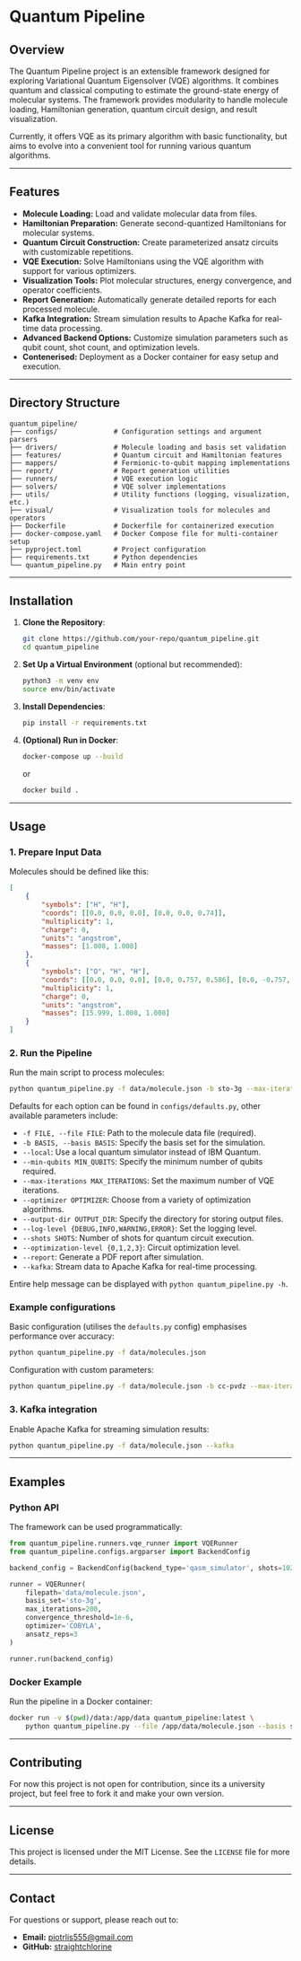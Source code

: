 # Quantum Pipeline

## Overview

The Quantum Pipeline project is an extensible framework designed for exploring Variational Quantum Eigensolver (VQE) algorithms. It combines quantum and classical computing to estimate the ground-state energy of molecular systems. The framework provides modularity to handle molecule loading, Hamiltonian generation, quantum circuit design, and result visualization.

Currently, it offers VQE as its primary algorithm with basic functionality, but aims to evolve into a convenient tool for running various quantum algorithms.

---

## Features

- **Molecule Loading:** Load and validate molecular data from files.
- **Hamiltonian Preparation:** Generate second-quantized Hamiltonians for molecular systems.
- **Quantum Circuit Construction:** Create parameterized ansatz circuits with customizable repetitions.
- **VQE Execution:** Solve Hamiltonians using the VQE algorithm with support for various optimizers.
- **Visualization Tools:** Plot molecular structures, energy convergence, and operator coefficients.
- **Report Generation:** Automatically generate detailed reports for each processed molecule.
- **Kafka Integration:** Stream simulation results to Apache Kafka for real-time data processing.
- **Advanced Backend Options:** Customize simulation parameters such as qubit count, shot count, and optimization levels.
- **Contenerised:** Deployment as a Docker container for easy setup and execution.


---

## Directory Structure

```
quantum_pipeline/
├── configs/              # Configuration settings and argument parsers
├── drivers/              # Molecule loading and basis set validation
├── features/             # Quantum circuit and Hamiltonian features
├── mappers/              # Fermionic-to-qubit mapping implementations
├── report/               # Report generation utilities
├── runners/              # VQE execution logic
├── solvers/              # VQE solver implementations
├── utils/                # Utility functions (logging, visualization, etc.)
├── visual/               # Visualization tools for molecules and operators
├── Dockerfile            # Dockerfile for containerized execution
├── docker-compose.yaml   # Docker Compose file for multi-container setup
├── pyproject.toml        # Project configuration
├── requirements.txt      # Python dependencies
└── quantum_pipeline.py   # Main entry point
```

---

## Installation

1. **Clone the Repository**:
   ```bash
   git clone https://github.com/your-repo/quantum_pipeline.git
   cd quantum_pipeline
   ```

2. **Set Up a Virtual Environment** (optional but recommended):
   ```bash
   python3 -m venv env
   source env/bin/activate
   ```

3. **Install Dependencies**:
   ```bash
   pip install -r requirements.txt
   ```

4. **(Optional) Run in Docker**:
    ```bash
    docker-compose up --build
    ```

    or

    ```bash
    docker build .
    ```

---

## Usage

### 1. Prepare Input Data

Molecules should be defined like this:

```json
[
    {
        "symbols": ["H", "H"],
        "coords": [[0.0, 0.0, 0.0], [0.0, 0.0, 0.74]],
        "multiplicity": 1,
        "charge": 0,
        "units": "angstrom",
        "masses": [1.008, 1.008]
    },
    {
        "symbols": ["O", "H", "H"],
        "coords": [[0.0, 0.0, 0.0], [0.0, 0.757, 0.586], [0.0, -0.757, 0.586]],
        "multiplicity": 1,
        "charge": 0,
        "units": "angstrom",
        "masses": [15.999, 1.008, 1.008]
    }
]

```
### 2. Run the Pipeline
Run the main script to process molecules:
```bash
python quantum_pipeline.py -f data/molecule.json -b sto-3g --max-iterations 100 --optimizer COBYLA --report
```

Defaults for each option can be found in `configs/defaults.py`, other available parameters include:

-  `-f FILE, --file FILE`: Path to the molecule data file (required).
-  `-b BASIS, --basis BASIS`: Specify the basis set for the simulation.
-  `--local`: Use a local quantum simulator instead of IBM Quantum.
-  `--min-qubits MIN_QUBITS`: Specify the minimum number of qubits required.
-  `--max-iterations MAX_ITERATIONS`: Set the maximum number of VQE iterations.
-  `--optimizer OPTIMIZER`: Choose from a variety of optimization algorithms.
-  `--output-dir OUTPUT_DIR`: Specify the directory for storing output files.
-  `--log-level {DEBUG,INFO,WARNING,ERROR}`: Set the logging level.
-  `--shots SHOTS`: Number of shots for quantum circuit execution.
-  `--optimization-level {0,1,2,3}`: Circuit optimization level.
-  `--report`: Generate a PDF report after simulation.
-  `--kafka`: Stream data to Apache Kafka for real-time processing.

Entire help message can be displayed with `python quantum_pipeline.py -h`.

### Example configurations

Basic configuration (utilises the `defaults.py` config) emphasises performance over accuracy:
```bash
python quantum_pipeline.py -f data/molecules.json
```

Configuration with custom parameters:
```bash
python quantum_pipeline.py -f data/molecule.json -b cc-pvdz --max-iterations 200 --optimizer L-BFGS-B --shots 2048 --report
```


### 3. Kafka integration
Enable Apache Kafka for streaming simulation results:
```bash
python quantum_pipeline.py -f data/molecule.json --kafka
```

---

## Examples

### Python API
The framework can be used programmatically:
```python
from quantum_pipeline.runners.vqe_runner import VQERunner
from quantum_pipeline.configs.argparser import BackendConfig

backend_config = BackendConfig(backend_type='qasm_simulator', shots=1024)

runner = VQERunner(
    filepath='data/molecule.json',
    basis_set='sto-3g',
    max_iterations=200,
    convergence_threshold=1e-6,
    optimizer='COBYLA',
    ansatz_reps=3
)

runner.run(backend_config)
```

### Docker Example
Run the pipeline in a Docker container:
```bash
docker run -v $(pwd)/data:/app/data quantum_pipeline:latest \
    python quantum_pipeline.py --file /app/data/molecule.json --basis sto-3g
```
---

## Contributing

For now this project is not open for contribution, since its a university project, but feel free to fork it and make your own version.

---

## License

This project is licensed under the MIT License. See the `LICENSE` file for more details.

---

## Contact

For questions or support, please reach out to:
- **Email:** piotrlis555@gmail.com
- **GitHub:** [straightchlorine](https://github.com/straightchlorine)

